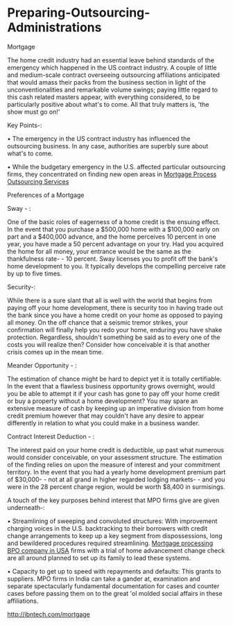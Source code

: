 # Preparing-Outsourcing-Administrations
Mortgage 

The home credit industry had an essential leave behind standards of the emergency which happened in the US contract industry. A couple of little and medium-scale contract overseeing outsourcing affiliations anticipated that would amass their packs from the business section in light of the unconventionalities and remarkable volume swings; paying little regard to this cash related masters appear, with everything considered, to be particularly positive about what's to come. All that truly matters is, 'the show must go on!' 

Key Points-: 

•	The emergency in the US contract industry has influenced the outsourcing business. In any case, authorities are superbly sure about what's to come. 

•	While the budgetary emergency in the U.S. affected particular outsourcing firms, they concentrated on finding new open areas in <a href="http://ibntech.com/mortgage">Mortgage Process Outsourcing Services</a>

Preferences of a Mortgage 

Sway - : 

One of the basic roles of eagerness of a home credit is the ensuing effect. In the event that you purchase a $500,000 home with a $100,000 early on part and a $400,000 advance, and the home perceives 10 percent in one year, you have made a 50 percent advantage on your try. Had you acquired the home for all money, your entrance would be the same as the thankfulness rate- - 10 percent. Sway licenses you to profit off the bank's home development to you. It typically develops the compelling perceive rate by up to five times. 

Security-: 

While there is a sure slant that all is well with the world that begins from paying off your home development, there is security too in having trade out the bank since you have a home credit on your home as opposed to paying all money. On the off chance that a seismic tremor strikes, your confirmation will finally help you redo your home, enduring you have shake protection. Regardless, shouldn't something be said as to every one of the costs you will realize then? Consider how conceivable it is that another crisis comes up in the mean time. 

Meander Opportunity - : 

The estimation of chance might be hard to depict yet it is totally certifiable. In the event that a flawless business opportunity grows overnight, would you be able to attempt it if your cash has gone to pay off your home credit or buy a property without a home development? You may spare an extensive measure of cash by keeping up an imperative division from home credit premium however that may couldn't have any desire to appear differently in relation to what you could make in a business wander. 

Contract Interest Deduction - : 

The interest paid on your home credit is deductible, up past what numerous would consider conceivable, on your assessment structure. The estimation of the finding relies on upon the measure of interest and your commitment territory. In the event that you had a yearly home development premium part of $30,000- - not at all grand in higher regarded lodging markets- - and you were in the 28 percent charge region, would be worth $8,400 in surmisings. 

A touch of the key purposes behind interest that MPO firms give are given underneath-: 

•	Streamlining of sweeping and convoluted structures: With improvement charging voices in the U.S. backtracking to their borrowers with credit change arrangements to keep up a key segment from dispossessions, long and bewildered procedures required streamlining. <a href="http://ibntech.com/mortgage">Mortgage processing BPO company in USA</a> firms with a trial of home advancement change check are all around planned to set up its family to lead these systems. 

•	Capacity to get up to speed with repayments and defaults: This grants to suppliers. MPO firms in India can take a gander at, examination and separate spectacularly fundamental documentation for cases and counter cases before passing them on to the great 'ol molded social affairs in these affiliations.

http://ibntech.com/mortgage
